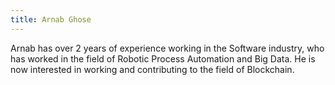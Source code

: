 ```yaml
---
title: Arnab Ghose
---
```


Arnab has over 2 years of experience working in the Software industry, who has worked in the field of Robotic Process Automation and Big Data. He is now interested in working and contributing to the field of Blockchain. 
